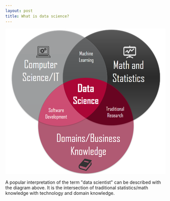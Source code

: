 ```yaml
---
layout: post
title: What is data science?
---
```



![](images\data-science-diagram.png)

A popular interpretation of the term "data scientist" can be described with the diagram above. It is the intersection of traditional statistics/math 
knowledge with technology and domain knowledge.